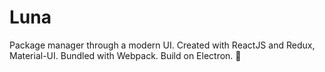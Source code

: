 # Luna

Package manager through a modern UI. Created with ReactJS and Redux, Material-UI. Bundled with Webpack. Build on Electron. :hibiscus:

